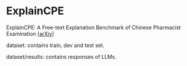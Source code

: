 # ExplainCPE
ExplainCPE: A Free-text Explanation Benchmark of Chinese Pharmacist Examination \[[arXiv](https://arxiv.org/abs/2305.12945)\]

dataset: contains train, dev and test set.

dataset/results: contains responses of LLMs.

